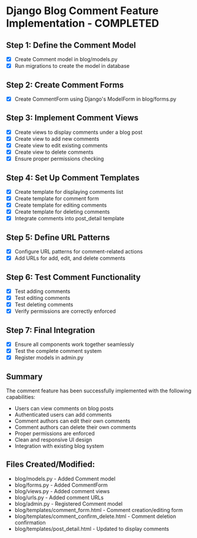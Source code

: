 # Django Blog Comment Feature Implementation - COMPLETED

## Step 1: Define the Comment Model
- [x] Create Comment model in blog/models.py
- [x] Run migrations to create the model in database

## Step 2: Create Comment Forms
- [x] Create CommentForm using Django's ModelForm in blog/forms.py

## Step 3: Implement Comment Views
- [x] Create views to display comments under a blog post
- [x] Create view to add new comments
- [x] Create view to edit existing comments
- [x] Create view to delete comments
- [x] Ensure proper permissions checking

## Step 4: Set Up Comment Templates
- [x] Create template for displaying comments list
- [x] Create template for comment form
- [x] Create template for editing comments
- [x] Create template for deleting comments
- [x] Integrate comments into post_detail template

## Step 5: Define URL Patterns
- [x] Configure URL patterns for comment-related actions
- [x] Add URLs for add, edit, and delete comments

## Step 6: Test Comment Functionality
- [x] Test adding comments
- [x] Test editing comments
- [x] Test deleting comments
- [x] Verify permissions are correctly enforced

## Step 7: Final Integration
- [x] Ensure all components work together seamlessly
- [x] Test the complete comment system
- [x] Register models in admin.py

## Summary
The comment feature has been successfully implemented with the following capabilities:
- Users can view comments on blog posts
- Authenticated users can add comments
- Comment authors can edit their own comments
- Comment authors can delete their own comments
- Proper permissions are enforced
- Clean and responsive UI design
- Integration with existing blog system

## Files Created/Modified:
- blog/models.py - Added Comment model
- blog/forms.py - Added CommentForm
- blog/views.py - Added comment views
- blog/urls.py - Added comment URLs
- blog/admin.py - Registered Comment model
- blog/templates/comment_form.html - Comment creation/editing form
- blog/templates/comment_confirm_delete.html - Comment deletion confirmation
- blog/templates/post_detail.html - Updated to display comments
